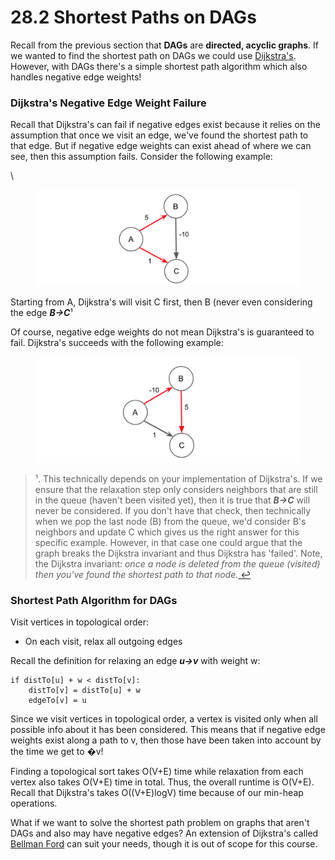 # 28.2 Shortest Paths on DAGs

Recall from the previous section that **DAGs** are **directed, acyclic graphs**. If we wanted to find the shortest path on DAGs we could use [Dijkstra's](../24.-shortest-paths/24.2-dijkstras-algorithm.md). However, with DAGs there's a simple shortest path algorithm which also handles negative edge weights!

### Dijkstra's Negative Edge Weight Failure

Recall that Dijkstra's can fail if negative edges exist because it relies on the assumption that once we visit an edge, we've found the shortest path to that edge. But if negative edge weights can exist ahead of where we can see, then this assumption fails. Consider the following example:

\


<figure><img src="../.gitbook/assets/image (37).png" alt=""><figcaption></figcaption></figure>

Starting from A, Dijkstra's will visit C first, then B (never even considering the edge _**B→C**_&#xB9;

Of course, negative edge weights do not mean Dijkstra's is guaranteed to fail. Dijkstra's succeeds with the following example:

<figure><img src="../.gitbook/assets/image (40).png" alt=""><figcaption></figcaption></figure>

> ¹. This technically depends on your implementation of Dijkstra's. If we ensure that the relaxation step only considers neighbors that are still in the queue (haven't been visited yet), then it is true that _**B→C**_ will never be considered. If you don't have that check, then technically when we pop the last node (B) from the queue, we'd consider B's neighbors and update C which gives us the right answer for this specific example. However, in that case one could argue that the graph breaks the Dijkstra invariant and thus Dijkstra has 'failed'. Note, the Dijkstra invariant: _once a node is deleted from the queue (visited) then you've found the shortest path to that node._[ ↩](https://joshhug.gitbooks.io/hug61b/content/chap21/chap212.html#reffn_1)



### Shortest Path Algorithm for DAGs

Visit vertices in topological order:

* On each visit, relax all outgoing edges

Recall the definition for relaxing an edge _**u→v**_ with weight w:

```
if distTo[u] + w < distTo[v]:
    distTo[v] = distTo[u] + w
    edgeTo[v] = u
```

Since we visit vertices in topological order, a vertex is visited only when all possible info about it has been considered. This means that if negative edge weights exist along a path to v, then those have been taken into account by the time we get to �v!

Finding a topological sort takes O(V+E) time while relaxation from each vertex also takes O(V+E) time in total. Thus, the overall runtime is O(V+E). Recall that Dijkstra's takes O((V+E)logV) time because of our min-heap operations.

What if we want to solve the shortest path problem on graphs that aren't DAGs and also may have negative edges? An extension of Dijkstra's called [Bellman Ford](https://en.wikipedia.org/wiki/Bellman%E2%80%93Ford_algorithm) can suit your needs, though it is out of scope for this course.

